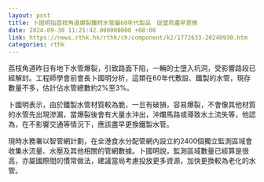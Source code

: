 ```yaml
---
layout: post
title: 卜國明指荔枝角道爆裂鐵材水管屬60年代製品　促當局盡早更換
date: 2024-09-30 11:21:42.000000000 +08:00
link: https://news.rthk.hk/rthk/ch/component/k2/1772633-20240930.htm
categories: rthk
---
```


荔枝角道昨日有地下水管爆裂，引致路面下陷，一輛的士墮入坑洞，受影響路段已經解封。工程師學會前會長卜國明分析，這類在60年代敷設、鐵製的水管，現存數量不多，估計佔水管總數約2%至3%。

卜國明表示，由於鐵製水管材質較為脆，一旦有破損，容易爆裂，不會像其他材質的水管先出現滲漏，當爆裂後會有大量水沖出，沖爛馬路或導致水土流失等，他認為，在不影響交通等情況下，應該盡早更換鐵製水管。

現時水務署以智管網計劃，在全港食水分配管網內設立約2400個獨立監測區域會收集水流量、水壓及其他相關的管網數據。卜國明說，監測區域數量已經算是很高，亦屬國際間的慣常做法，建議當局考慮投放更多資源，加快更換較為老化的水管。
